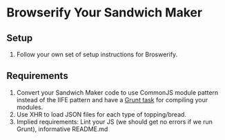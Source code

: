 # Browserify Your Sandwich Maker

## Setup

1. Follow your own set of setup instructions for Broswerify.

## Requirements

1. Convert your Sandwich Maker code to use CommonJS module pattern instead of the IIFE pattern and have a [Grunt task](https://gist.github.com/morecallan/732a2923b18c99c14ffd8d9838bf3410) for compiling your modules.
1. Use XHR to load JSON files for each type of topping/bread.
1. Implied requirements: Lint your JS (we should get no errors if we run Grunt), informative README.md
